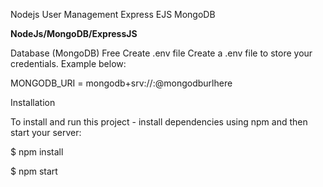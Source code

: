 Nodejs User Management Express EJS MongoDB

**NodeJs/MongoDB/ExpressJS**

Database (MongoDB) Free
Create .env file
Create a .env file to store your credentials. Example below:

MONGODB_URI = mongodb+srv://<username>:<password>@mongodburlhere

Installation

To install and run this project - install dependencies using npm and then start your server:


$ npm install

$ npm start
